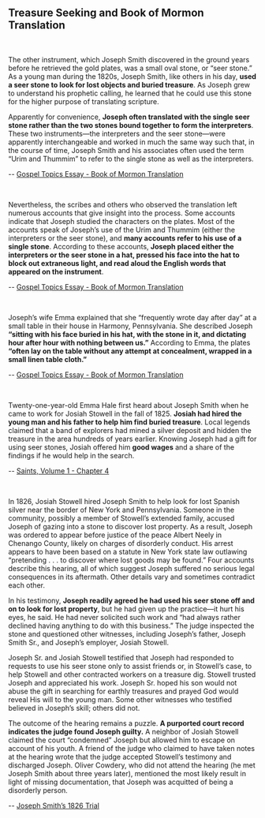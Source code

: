 ## Treasure Seeking and Book of Mormon Translation

<br>

The other instrument, which Joseph Smith discovered in the ground years before he retrieved the gold plates, was a small oval stone, or “seer stone.” As a young man during the 1820s, Joseph Smith, like others in his day, **used a seer stone to look for lost objects and buried treasure**. As Joseph grew to understand his prophetic calling, he learned that he could use this stone for the higher purpose of translating scripture.

Apparently for convenience, **Joseph often translated with the single seer stone rather than the two stones bound together to form the interpreters**. These two instruments—the interpreters and the seer stone—were apparently interchangeable and worked in much the same way such that, in the course of time, Joseph Smith and his associates often used the term “Urim and Thummim” to refer to the single stone as well as the interpreters.

-- [Gospel Topics Essay - Book of Mormon Translation](https://www.churchofjesuschrist.org/study/manual/gospel-topics-essays/book-of-mormon-translation)

<br>

Nevertheless, the scribes and others who observed the translation left numerous accounts that give insight into the process. Some accounts indicate that Joseph studied the characters on the plates. Most of the accounts speak of Joseph’s use of the Urim and Thummim (either the interpreters or the seer stone), and **many accounts refer to his use of a single stone**. According to these accounts, **Joseph placed either the interpreters or the seer stone in a hat, pressed his face into the hat to block out extraneous light, and read aloud the English words that appeared on the instrument**.

-- [Gospel Topics Essay - Book of Mormon Translation](https://www.churchofjesuschrist.org/study/manual/gospel-topics-essays/book-of-mormon-translation)

<br>

Joseph’s wife Emma explained that she “frequently wrote day after day” at a small table in their house in Harmony, Pennsylvania. She described Joseph **“sitting with his face buried in his hat, with the stone in it, and dictating hour after hour with nothing between us.”** According to Emma, the plates **“often lay on the table without any attempt at concealment, wrapped in a small linen table cloth.”**

-- [Gospel Topics Essay - Book of Mormon Translation](https://www.churchofjesuschrist.org/study/manual/gospel-topics-essays/book-of-mormon-translation)

<br>

Twenty-one-year-old Emma Hale first heard about Joseph Smith when he came to work for Josiah Stowell in the fall of 1825. **Josiah had hired the young man and his father to help him find buried treasure**. Local legends claimed that a band of explorers had mined a silver deposit and hidden the treasure in the area hundreds of years earlier. Knowing Joseph had a gift for using seer stones, Josiah offered him **good wages** and a share of the findings if he would help in the search.

-- [Saints, Volume 1 - Chapter 4](https://www.churchofjesuschrist.org/study/history/saints-v1/04-be-watchful)

<br>

In 1826, Josiah Stowell hired Joseph Smith to help look for lost Spanish silver near the border of New York and Pennsylvania. Someone in the community, possibly a member of Stowell’s extended family, accused Joseph of gazing into a stone to discover lost property. As a result, Joseph was ordered to appear before justice of the peace Albert Neely in Chenango County, likely on charges of disorderly conduct. His arrest appears to have been based on a statute in New York state law outlawing “pretending . . . to discover where lost goods may be found.” Four accounts describe this hearing, all of which suggest Joseph suffered no serious legal consequences in its aftermath. Other details vary and sometimes contradict each other.

In his testimony, **Joseph readily agreed he had used his seer stone off and on to look for lost property**, but he had given up the practice—it hurt his eyes, he said. He had never solicited such work and “had always rather declined having anything to do with this business.” The judge inspected the stone and questioned other witnesses, including Joseph’s father, Joseph Smith Sr., and Joseph’s employer, Josiah Stowell.

Joseph Sr. and Josiah Stowell testified that Joseph had responded to requests to use his seer stone only to assist friends or, in Stowell’s case, to help Stowell and other contracted workers on a treasure dig. Stowell trusted Joseph and appreciated his work. Joseph Sr. hoped his son would not abuse the gift in searching for earthly treasures and prayed God would reveal His will to the young man. Some other witnesses who testified believed in Joseph’s skill; others did not.

The outcome of the hearing remains a puzzle. **A purported court record indicates the judge found Joseph guilty.** A neighbor of Josiah Stowell claimed the court “condemned” Joseph but allowed him to escape on account of his youth. A friend of the judge who claimed to have taken notes at the hearing wrote that the judge accepted Stowell’s testimony and discharged Joseph. Oliver Cowdery, who did not attend the hearing (he met Joseph Smith about three years later), mentioned the most likely result in light of missing documentation, that Joseph was acquitted of being a disorderly person.

-- [Joseph Smith’s 1826 Trial](https://www.churchofjesuschrist.org/study/history/topics/joseph-smiths-1826-trial)

<br>
